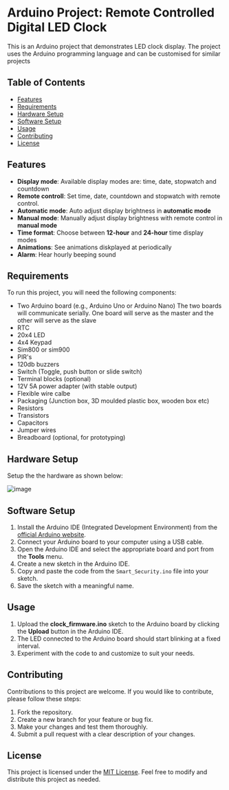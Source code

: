 # Arduino Project: Remote Controlled Digital LED Clock

This is an Arduino project that demonstrates LED clock display. The project uses the Arduino programming language and can be customised for similar projects

## Table of Contents
- [Features](#features)
- [Requirements](#requirements)
- [Hardware Setup](#hardware-setup)
- [Software Setup](#software-setup)
- [Usage](#usage)
- [Contributing](#contributing)
- [License](#license)


## Features

-  **Display mode**: Available display modes are: time, date, stopwatch and countdown
-  **Remote controll**: Set time, date, countdown and stopwatch with remote control.
-  **Automatic mode**: Auto adjust display brightness in **automatic mode**
-  **Manual mode**: Manually adjust display brightness with remote control in **manual mode**
-  **Time format**: Choose between **12-hour** and **24-hour** time display modes
-  **Animations**: See animations diskplayed at periodically
-  **Alarm**: Hear hourly beeping sound

## Requirements
To run this project, you will need the following components:
- Two Arduino board (e.g., Arduino Uno or Arduino Nano)
  The two boards will communicate serially. One board will serve as the master and the other will serve as the slave
- RTC
- 20x4 LED
- 4x4 Keypad
- Sim800 or sim900
- PIR's
- 120db buzzers
- Switch (Toggle, push button or slide switch)
- Terminal blocks (optional)
- 12V 5A power adapter (with stable output)
- Flexible wire calbe
- Packaging (Junction box, 3D moulded plastic box, wooden box etc)
- Resistors
- Transistors
- Capacitors
- Jumper wires
- Breadboard (optional, for prototyping)

## Hardware Setup
Setup the the hardware as shown below:

![image](https://github.com/cgardesey/smart_security_firmware/assets/10109354/3b127681-51dc-4175-b936-d415535cf182)


## Software Setup
1. Install the Arduino IDE (Integrated Development Environment) from the [official Arduino website](https://www.arduino.cc/en/software).
2. Connect your Arduino board to your computer using a USB cable.
3. Open the Arduino IDE and select the appropriate board and port from the **Tools** menu.
4. Create a new sketch in the Arduino IDE.
5. Copy and paste the code from the `Smart_Security.ino` file into your sketch.
6. Save the sketch with a meaningful name.

## Usage
1. Upload the **clock_firmware.ino** sketch to the Arduino board by clicking the **Upload** button in the Arduino IDE.
2. The LED connected to the Arduino board should start blinking at a fixed interval.
3. Experiment with the code to and customize to suit your needs.

## Contributing
Contributions to this project are welcome. If you would like to contribute, please follow these steps:
1. Fork the repository.
2. Create a new branch for your feature or bug fix.
3. Make your changes and test them thoroughly.
4. Submit a pull request with a clear description of your changes.

## License
This project is licensed under the [MIT License](LICENSE). Feel free to modify and distribute this project as needed.
